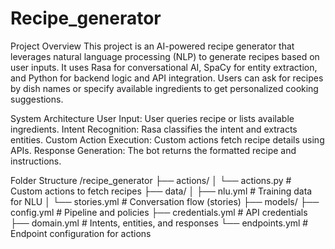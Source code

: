 # Recipe_generator
Project Overview
This project is an AI-powered recipe generator that leverages natural language processing (NLP) to generate recipes based on user inputs. It uses Rasa for conversational AI, SpaCy for entity extraction, and Python for backend logic and API integration. Users can ask for recipes by dish names or specify available ingredients to get personalized cooking suggestions.

 System Architecture
User Input:
User queries recipe or lists available ingredients.
Intent Recognition:
Rasa classifies the intent and extracts entities.
Custom Action Execution:
Custom actions fetch recipe details using APIs.
Response Generation:
The bot returns the formatted recipe and instructions.

Folder Structure
/recipe_generator
├── actions/
│   └── actions.py            # Custom actions to fetch recipes
├── data/
│   ├── nlu.yml               # Training data for NLU
│   └── stories.yml           # Conversation flow (stories)
├── models/
├── config.yml                # Pipeline and policies
├── credentials.yml           # API credentials
├── domain.yml                # Intents, entities, and responses
└── endpoints.yml             # Endpoint configuration for actions
